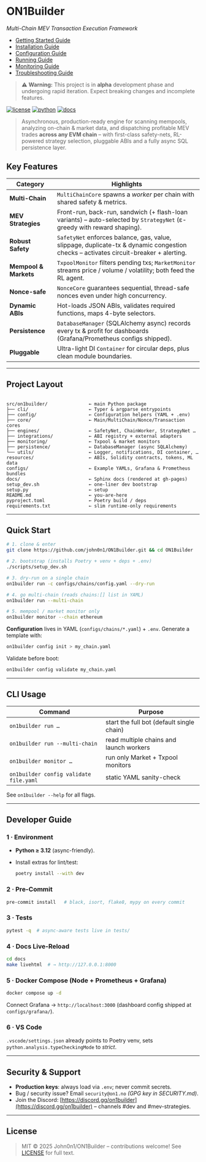 # ON1Builder 
*Multi-Chain MEV Transaction Execution Framework*  



- [Getting Started Guide](docs/guides/getting_started.md)
- [Installation Guide](docs/guides/installation.md)
- [Configuration Guide](docs/guides/configuration.md)
- [Running Guide](docs/guides/running.md)
- [Monitoring Guide](docs/guides/monitoring.md)
- [Troubleshooting Guide](docs/guides/troubleshooting.md)
> ⚠️ **Warning:** This project is in **alpha** development phase and undergoing rapid iteration. Expect breaking changes and incomplete features.

[![license](https://img.shields.io/badge/license-MIT-blue.svg)](LICENSE)
[![python](https://img.shields.io/badge/python-3.12%2B-blue.svg)](pyproject.toml)
[![docs](https://img.shields.io/badge/docs-gh--pages-success.svg)](https://john0n1.github.io/ON1Builder/)


> Asynchronous, production-ready engine for scanning mempools, analyzing on-chain
> & market data, and dispatching profitable MEV trades **across any EVM chain** –
> with first-class safety-nets, RL-powered strategy selection, pluggable ABIs and
> a fully async SQL persistence layer.

## Key Features
| Category | Highlights |
|----------|------------|
| **Multi-Chain** | `MultiChainCore` spawns a *worker* per chain with shared safety & metrics. |
| **MEV Strategies** | Front-run, back-run, sandwich (+ flash-loan variants) – auto-selected by `StrategyNet` (ε-greedy with reward shaping). |
| **Robust Safety** | `SafetyNet` enforces balance, gas, value, slippage, duplicate-tx & dynamic congestion checks – activates circuit-breaker + alerting. |
| **Mempool & Markets** | `TxpoolMonitor` filters pending txs; `MarketMonitor` streams price / volume / volatility; both feed the RL agent. |
| **Nonce-safe** | `NonceCore` guarantees sequential, thread-safe nonces even under high concurrency. |
| **Dynamic ABIs** | Hot-loads JSON ABIs, validates required functions, maps 4-byte selectors. |
| **Persistence** | `DatabaseManager` (SQLAlchemy async) records every tx & profit for dashboards (Grafana/Prometheus configs shipped). |
| **Pluggable** | Ultra-light DI `Container` for circular deps, plus clean module boundaries. |

---

## Project Layout
```

src/on1builder/               ← main Python package
├── cli/                      ← Typer & argparse entrypoints
├── config/                   ← Configuration helpers (YAML + .env)
├── core/                     ← Main/MultiChain/Nonce/Transaction cores
├── engines/                  ← SafetyNet, ChainWorker, StrategyNet …
├── integrations/             ← ABI registry + external adapters
├── monitoring/               ← Txpool & market monitors
├── persistence/              ← DatabaseManager (async SQLAlchemy)
└── utils/                    ← Logger, notifications, DI container, …
resources/                    ← ABIs, Solidity contracts, tokens, ML data
configs/                      ← Example YAMLs, Grafana & Prometheus bundles
docs/                         ← Sphinx docs (rendered at gh-pages)
setup_dev.sh                  ← one-liner dev bootstrap
setup.py                      ← setup 
README.md                     ← you-are-here
pyproject.toml                ← Poetry build / deps
requirements.txt              ← slim runtime-only requirements

````

---

## Quick Start

```bash
# 1. clone & enter
git clone https://github.com/john0n1/ON1Builder.git && cd ON1Builder

# 2. bootstrap (installs Poetry + venv + deps + .env)
./scripts/setup_dev.sh

# 3. dry-run on a single chain
on1builder run -c configs/chains/config.yaml --dry-run

# 4. go multi-chain (reads chains:[] list in YAML)
on1builder run --multi-chain

# 5. mempool / market monitor only
on1builder monitor --chain ethereum
````

**Configuration** lives in YAML (`configs/chains/*.yaml`) + `.env`.
Generate a template with:

```bash
on1builder config init > my_chain.yaml
```

Validate before boot:

```bash
on1builder config validate my_chain.yaml
```

---

## CLI Usage

| Command                                | Purpose                                   |
| -------------------------------------- | ----------------------------------------- |
| `on1builder run …`                     | start the full bot (default single chain) |
| `on1builder run --multi-chain`         | read multiple chains and launch workers   |
| `on1builder monitor …`                 | run only Market + Txpool monitors         |
| `on1builder config validate file.yaml` | static YAML sanity-check                  |

See `on1builder --help` for all flags.

---

## Developer Guide

### 1 · Environment

* **Python ≥ 3.12** (async-friendly).
* Install extras for lint/test:

  ```bash
  poetry install --with dev
  ```

### 2 · Pre-Commit

```bash
pre-commit install   # black, isort, flake8, mypy on every commit
```

### 3 · Tests

```bash
pytest -q  # async-aware tests live in tests/
```

### 4 · Docs Live-Reload

```bash
cd docs
make livehtml  # → http://127.0.0.1:8000
```

### 5 · Docker Compose (Node + Prometheus + Grafana)

```bash
docker compose up -d
```

Connect Grafana → `http://localhost:3000` (dashboard config shipped at `configs/grafana/`).

### 6 · VS Code

`.vscode/settings.json` already points to Poetry venv, sets `python.analysis.typeCheckingMode` to *strict*.

---

## Security & Support

* **Production keys**: always load via `.env`; never commit secrets.
* Bug / security issue? Email `security@on1.no` *(GPG key in SECURITY.md)*.
* Join the Discord: [https://discord.gg/on1builder](https://discord.gg/on1builder) – channels #dev and #mev-strategies.

---

## License

> MIT © 2025 John0n1/ON1Builder – contributions welcome!
> See [LICENSE](LICENSE) for full text.

